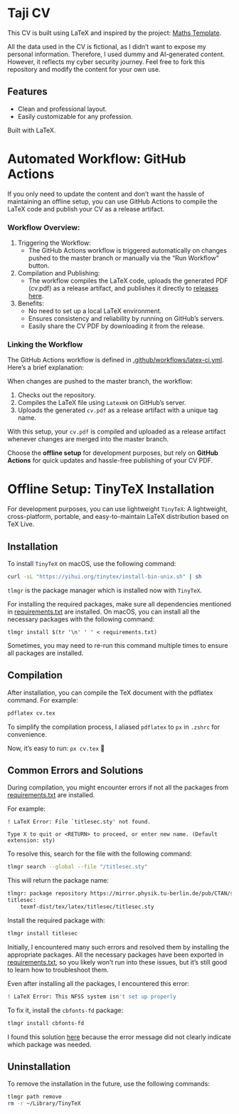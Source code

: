 # Taji CV

This CV is built using LaTeX and inspired by the project: [Maths Template](https://www.overleaf.com/latex/templates/maths-volunteers/fgfrfcjgrxhj).

All the data used in the CV is fictional, as I didn’t want to expose my personal information. Therefore, I used dummy and AI-generated content. However, it reflects my cyber security journey. Feel free to fork this repository and modify the content for your own use.

## Features
- Clean and professional layout.
- Easily customizable for any profession.

Built with LaTeX.

# Automated Workflow: GitHub Actions

If you only need to update the content and don’t want the hassle of maintaining an offline setup, you can use GitHub Actions to compile the LaTeX code and publish your CV as a release artifact.

### Workflow Overview:
1. Triggering the Workflow:
	- The GitHub Actions workflow is triggered automatically on changes pushed to the master branch or manually via the “Run Workflow” button.
2.	Compilation and Publishing:
	- The workflow compiles the LaTeX code, uploads the generated PDF (cv.pdf) as a release artifact, and publishes it directly to [releases here](https://github.com/sht/taji-cv/releases).
3.	Benefits:
	- No need to set up a local LaTeX environment.
	- Ensures consistency and reliability by running on GitHub’s servers.
	- Easily share the CV PDF by downloading it from the release.

### Linking the Workflow

The GitHub Actions workflow is defined in [.github/workflows/latex-ci.yml](.github/workflows/latex-ci.yml). Here’s a brief explanation:

When changes are pushed to the master branch, the workflow:
1. Checks out the repository.
2. Compiles the LaTeX file using `Latexmk` on GitHub’s server.
3. Uploads the generated `cv.pdf` as a release artifact with a unique tag name.

With this setup, your `cv.pdf` is compiled and uploaded as a release artifact whenever changes are merged into the master branch. 

Choose the **offline setup** for development purposes, but rely on **GitHub Actions** for quick updates and hassle-free publishing of your CV PDF.

# Offline Setup: TinyTeX Installation

For development purposes, you can use lightweight `TinyTeX`: A lightweight, cross-platform, portable, and easy-to-maintain LaTeX distribution based on TeX Live. 

## Installation

To install `TinyTeX` on macOS, use the following command:

```bash
curl -sL "https://yihui.org/tinytex/install-bin-unix.sh" | sh
```

`tlmgr` is the package manager which is installed now with `TinyTeX`.

For installing the required packages, make sure all dependencies mentioned in [requirements.txt](./requirements.txt) are installed. On macOS, you can install all the necessary packages with the following command:

```
tlmgr install $(tr '\n' ' ' < requirements.txt)
```
Sometimes, you may need to re-run this command multiple times to ensure all packages are installed.

## Compilation

After installation, you can compile the TeX document with the pdflatex command. For example:

```bash
pdflatex cv.tex
```

To simplify the compilation process, I aliased `pdflatex` to `px` in `.zshrc` for convenience.

Now, it’s easy to run: `px cv.tex` 🍻

## Common Errors and Solutions

During compilation, you might encounter errors if not all the packages from [requirements.txt](./requirements.txt) are installed.

For example:

```shell
! LaTeX Error: File `titlesec.sty' not found.

Type X to quit or <RETURN> to proceed, or enter new name. (Default extension: sty)
```
To resolve this, search for the file with the following command:

```bash
tlmgr search --global --file "/titlesec.sty"
```

This will return the package name:

```bash
tlmgr: package repository https://mirror.physik.tu-berlin.de/pub/CTAN/systems/texlive/tlnet (verified)
titlesec:
	texmf-dist/tex/latex/titlesec/titlesec.sty
```

Install the required package with:

```bash
tlmgr install titlesec
```

Initially, I encountered many such errors and resolved them by installing the appropriate packages. All the necessary packages have been exported in [requirements.txt](./requirements.txt), so you likely won’t run into these issues, but it’s still good to learn how to troubleshoot them.

Even after installing all the packages, I encountered this error:

```bash
! LaTeX Error: This NFSS system isn't set up properly
```

To fix it, install the `cbfonts-fd` package:

```bash
tlmgr install cbfonts-fd
```

I found this solution [here](https://github.com/ulyngs/oxforddown/issues/4#issuecomment-645474992) because the error message did not clearly indicate which package was needed.

## Uninstallation

To remove the installation in the future, use the following commands:

```bash
tlmgr path remove
rm -r ~/Library/TinyTeX
```
